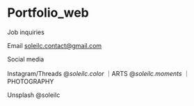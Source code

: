 # Portfolio_web

Job inquiries

Email				soleilc.contact@gmail.com


Social media

Instagram/Threads		@_soleilc.color_	｜ARTS
				@_soleilc.moments_	｜PHOTOGRAPHY

Unsplash			@soleilc		
